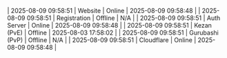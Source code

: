 | 2025-08-09 09:58:51 | Website | Online | 2025-08-09 09:58:48 |
| 2025-08-09 09:58:51 | Registration | Offline | N/A |
| 2025-08-09 09:58:51 | Auth Server | Online | 2025-08-09 09:58:48 |
| 2025-08-09 09:58:51 | Kezan (PvE) | Offline | 2025-08-03 17:58:02 |
| 2025-08-09 09:58:51 | Gurubashi (PvP) | Offline | N/A |
| 2025-08-09 09:58:51 | Cloudflare | Online | 2025-08-09 09:58:48 |
